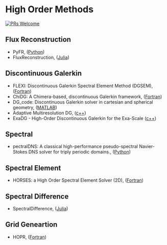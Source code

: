 # High Order Methods

[![PRs Welcome](https://img.shields.io/badge/PRs-welcome-brightgreen.svg?style=flat-square)](http://makeapullrequest.com)


## Flux Reconstruction
* PyFR, ([Python](https://github.com/PyFR/PyFR))
* FluxReconstruction, ([Julia](https://github.com/vavrines/FluxReconstruction.jl))


## Discontinuous Galerkin
* FLEXI: Discontinuous Galerkin Spectral Element Method (DGSEM), ([Fortran](https://github.com/flexi-framework/flexi))
* ChiDG: A Chimera-based, discontinuous Galerkin framework, ([Fortran](https://github.com/nwukie/ChiDG))
* DG_code: Discontinuous Galerkin solver in cartesian and spherical geometry, ([MATLAB](https://github.com/nickdisca/DG_code))
* Adaptive Multiresolution DG, ([c++](https://github.com/JuntaoHuang/adaptive-multiresolution-DG))
* ExaDG - High-Order Discontinuous Galerkin for the Exa-Scale ([c++](https://github.com/exadg/exadg))


## Spectral
* pectralDNS: A classical high-performance pseudo-spectral Navier-Stokes DNS solver for triply periodic domains., ([Python](https://github.com/spectralDNS/spectralDNS))


## Spectral Element
* HORSES: a High Order Spectral Element Solver (2D), ([Fortran](https://github.com/horsescfd/HORSES2D))

## Spectral Difference
* SpectralDifference, ([Julia](https://github.com/HTofi/SpectralDifference.jl))


## Grid Geneartion
* HOPR, ([Fortran](https://github.com/flexi-framework/hopr))
